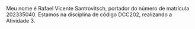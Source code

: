 Meu nome é Rafael Vicente Santrovitsch, portador do número de matrícula 202335040. Estamos na disciplina de código DCC202, realizando a Atividade 3.